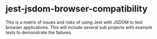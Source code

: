 # jest-jsdom-browser-compatibility
This is a matrix of issues and risks of using Jest with JSDOM to test browser applications.  This will include several sub projects with example tests to demonstrate the failures.
